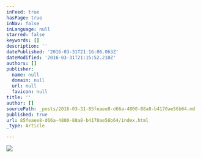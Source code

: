 ```yaml
---
inFeed: true
hasPage: true
inNav: false
inLanguage: null
starred: false
keywords: []
description: ''
datePublished: '2016-03-31T21:16:06.063Z'
dateModified: '2016-03-31T21:15:52.210Z'
authors: []
publisher:
  name: null
  domain: null
  url: null
  favicon: null
title: ''
author: []
sourcePath: _posts/2016-03-31-85feaee8-d66a-4800-88a8-b4170ae56b64.md
published: true
url: 85feaee8-d66a-4800-88a8-b4170ae56b64/index.html
_type: Article

---
```

![](https://the-grid-user-content.s3-us-west-2.amazonaws.com/b3897f4a-c14f-4ce6-923b-a0009a1a5e04.jpg)